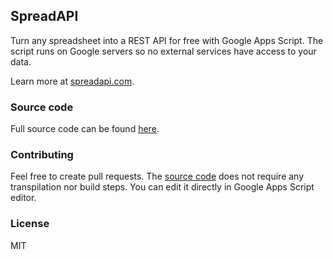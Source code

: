 ## SpreadAPI

Turn any spreadsheet into a REST API for free with Google Apps Script. The script runs on Google servers so no external
services have access to your data.

Learn more at [spreadapi.com](https://spreadapi.com).

### Source code

Full source code can be found [here](./spread-api.js).

### Contributing

Feel free to create pull requests. The [source code](./spread-api.js) 
does not require any transpilation nor build steps. You can edit it
directly in Google Apps Script editor. 

### License
MIT


